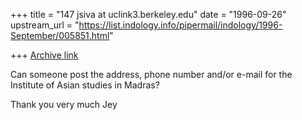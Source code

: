 +++
title = "147 jsiva at uclink3.berkeley.edu"
date = "1996-09-26"
upstream_url = "https://list.indology.info/pipermail/indology/1996-September/005851.html"

+++
[Archive link](https://list.indology.info/pipermail/indology/1996-September/005851.html)

 Can someone post the address, phone number and/or e-mail for
 the Institute of Asian studies in Madras?

Thank you very much
Jey







